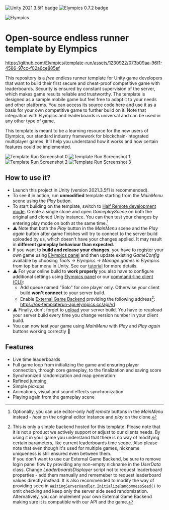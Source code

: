 ![Unity 2021.3.5f1 badge](https://img.shields.io/badge/Unity-2021.3.5f1-blue)
![Elympics 0.7.2 badge](https://img.shields.io/badge/Elympics-0.7.2-white)

<picture>
  <source media="(prefers-color-scheme: dark)" srcset="https://static.elympics.cc/assets/logo/elympics-light.png">
  <img alt="Elympics" src="https://static.elympics.cc/assets/logo/elympics-dark.png">
</picture>


# Open-source endless runner template by Elympics

https://github.com/Elympics/template-run/assets/1230922/073b09aa-96f1-4586-97cc-f02a6ce885ef

This repository is a *free* endless runner template for Unity game developers that want to build their first secure and cheat-proof competitive game with leaderboards. Security is ensured by constant supervision of the server, which makes game results reliable and trustworthy. The template is designed as a sample mobile game but feel free to adapt it to your needs and other platforms. You can access its source code here and use it as a basis for your own competitive game to further build on it. Note that integration with Elympics and leaderboards is universal and can be used in any other type of game.

This template is meant to be a learning resource for the new users of Elympics, our standard industry framework for blockchain-integrated multiplayer games. It’ll help you understand how it works and how certain features could be implemented.

![Template Run Screenshot 0](https://static.elympics.cc/screenshots/templaterun-0.png)
![Template Run Screenshot 1](https://static.elympics.cc/screenshots/templaterun-1.png)
![Template Run Screenshot 2](https://static.elympics.cc/screenshots/templaterun-2.png)
![Template Run Screenshot 3](https://static.elympics.cc/screenshots/templaterun-3.png)

## How to use it?

* Launch this project in Unity (version 2021.3.5f1 is recommended).
* To see it in action, run **unmodified** template starting from the *MainMenu* scene using the *Play* button.
* To start building on the template, switch to [Half Remote development mode](https://docs.elympics.cc/getting-started/run-locally/#half-remote-mode). Create a single clone and open *GameplayScene* on both the original and cloned Unity instance. You can then test your changes by entering play mode on both at the same time.[^1]
* :warning: Note that both the *Play* button in the *MainMenu* scene and the *Play again* button after game finishes will try to connect to the server build uploaded by us, which doesn't have your changes applied. It may result in **different gameplay behaviour than expected**.
* If you want to **build and release your changes**, you have to register your own game using [Elympics panel](https://panel.elympics.cc/login) and then update existing *GameConfig* available by choosing *Tools -> Elympics -> Manage games in Elympics* from top bar menu in Unity. See our [tutorial](https://docs.elympics.cc/getting-started/add-elympics/) for more details.
* :warning: For your online build to **work properly** you also have to configure additional settings using [Elympics panel](https://panel.elympics.cc/login) or our [command-line client (CLI)](https://docs.elympics.cc/cli/):
  * Add queue named "Solo" for one player only. Otherwise your client build **won't connect** to your server build.
  * Enable [External Game Backend](https://docs.elympics.cc/guide/external-game-backend/) providing the following address[^2]: https://os-templaterun-api.elympics.cc/api/v1  
* :warning: Finally, don't forget to [upload](https://docs.elympics.cc/getting-started/upload-builds/) your server build. You have to reupload your server build every time you change version number in your client build.
* You can now test your game using *MainMenu* with *Play* and *Play again* buttons working correctly :tada: 


[^1]: Optionally, you can use editor-only *half remote* buttons in the *MainMenu* instead - *host* on the original editor instance and *play* on the clone.
[^2]: This is only a simple backend hosted for this template. Please note that it is not a product we actively support or adjust to our clients needs. By using it in your game you understand that there is no way of modifying certain parameters, like current leaderboards time scope. Also please note that even though it's used for multiple games, nickname uniqueness is still ensured even between them.  
If you don't want to use our External Game Backend, be sure to remove login panel flow by providing any non-empty nickname in the *UserData* class. Change *LeaderboardsDisplayer* script not to request leaderboard properties - add them manually and rememeber to request leaderboard values directly instead. It is also recommended to modify the way of providing seed in [`WaitingServerHandler.InitializeRandomnessSeed()`](https://github.com/Elympics/template-run/blob/main/TemplateRun/Assets/Scripts/WaitingServerHandler.cs#L49) to omit checking and keep only the server side seed randomization.  
Alternatively, you can implement your own External Game Backend making sure it is compatible with our API and the game.

## Features

- Live time leaderboards
- Full game loop from initializing the game and ensuring player connection, through core gameplay, to the finalization and saving score
- Synchronized randomization and map generation
- Refined jumping
- Simple pickups
- Animations, visual and sound effects synchronization
- Playing again from the gameplay scene
